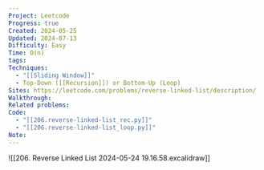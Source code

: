 ```yaml
---
Project: Leetcode
Progress: true
Created: 2024-05-25
Updated: 2024-07-13
Difficulty: Easy
Time: O(n)
tags: 
Techniques:
  - "[[Sliding Window]]"
  - Top-Down ([[Recursion]]) or Bottom-Up (Loop)
Sites: https://leetcode.com/problems/reverse-linked-list/description/
Walkthrough: 
Related problems: 
Code:
  - "[[206.reverse-linked-list_rec.py]]"
  - "[[206.reverse-linked-list_loop.py]]"
Note: 
---
```



![[206. Reverse Linked List 2024-05-24 19.16.58.excalidraw]]